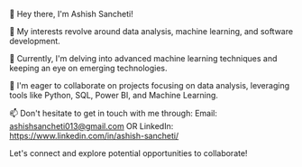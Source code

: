 👋 Hey there, I'm Ashish Sancheti!

👀 My interests revolve around data analysis, machine learning, and software development.

🌱 Currently, I'm delving into advanced machine learning techniques and keeping an eye on emerging technologies.

💞️ I'm eager to collaborate on projects focusing on data analysis, leveraging tools like Python, SQL, Power BI, and Machine Learning.

📫 Don't hesitate to get in touch with me through:
Email: ashishsancheti013@gmail.com OR LinkedIn: https://www.linkedin.com/in/ashish-sancheti/

Let's connect and explore potential opportunities to collaborate!
